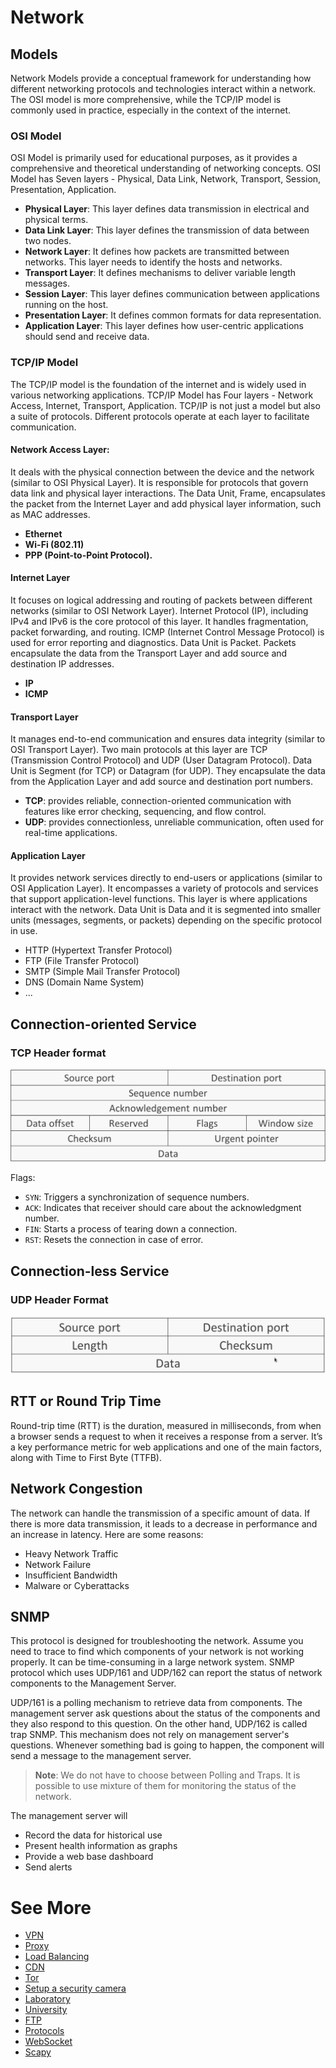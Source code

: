 # Network

## Models

Network Models provide a conceptual framework for understanding how different networking protocols and technologies interact within a network. The OSI model is more comprehensive, while the TCP/IP model is commonly used in practice, especially in the context of the internet.

### OSI Model

OSI Model is primarily used for educational purposes, as it provides a comprehensive and theoretical understanding of networking concepts. OSI Model has Seven layers - Physical, Data Link, Network, Transport, Session, Presentation, Application. 

- **Physical Layer**: This layer defines data transmission in electrical and physical terms.
- **Data Link Layer**: This layer defines the transmission of data between two nodes.
- **Network Layer**: It defines how packets are transmitted between networks. This layer needs to identify the hosts and networks.
- **Transport Layer**: It defines mechanisms to deliver variable length messages.
- **Session Layer**: This layer defines communication between applications running on the host.
- **Presentation Layer**: It defines common formats for data representation.
- **Application Layer**: This layer defines how user-centric applications should send and receive data.

### TCP/IP Model

The TCP/IP model is the foundation of the internet and is widely used in various networking applications. TCP/IP Model has Four layers - Network Access, Internet, Transport, Application. TCP/IP is not just a model but also a suite of protocols. Different protocols operate at each layer to facilitate communication.
#### Network Access Layer:

It deals with the physical connection between the device and the network (similar to OSI Physical Layer). It is responsible for protocols that govern data link and physical layer interactions. The Data Unit, Frame, encapsulates the packet from the Internet Layer and add physical layer information, such as MAC addresses.

- **Ethernet**
- **Wi-Fi (802.11)**
- **PPP (Point-to-Point Protocol).**

#### Internet Layer

It focuses on logical addressing and routing of packets between different networks (similar to OSI Network Layer). Internet Protocol (IP), including IPv4 and IPv6 is the core protocol of this layer. It handles fragmentation, packet forwarding, and routing. ICMP (Internet Control Message Protocol) is used for error reporting and diagnostics. Data Unit is Packet. Packets encapsulate the data from the Transport Layer and add source and destination IP addresses.

- **IP**
- **ICMP**

#### Transport Layer

It manages end-to-end communication and ensures data integrity (similar to OSI Transport Layer). Two main protocols at this layer are TCP (Transmission Control Protocol) and UDP (User Datagram Protocol). Data Unit is Segment (for TCP) or Datagram (for UDP). They encapsulate the data from the Application Layer and add source and destination port numbers.

- **TCP**: provides reliable, connection-oriented communication with features like error checking, sequencing, and flow control.
- **UDP**: provides connectionless, unreliable communication, often used for real-time applications.

#### Application Layer

It provides network services directly to end-users or applications (similar to OSI Application Layer). It encompasses a variety of protocols and services that support application-level functions. This layer is where applications interact with the network. Data Unit is Data and it is segmented into smaller units (messages, segments, or packets) depending on the specific protocol in use.

- HTTP (Hypertext Transfer Protocol)
- FTP (File Transfer Protocol)
- SMTP (Simple Mail Transfer Protocol)
- DNS (Domain Name System)
- ...

## Connection-oriented Service

### TCP Header format

![](Network/tcp-model.png)

Flags: 
- `SYN`: Triggers a synchronization of sequence numbers.
- `ACK`: Indicates that receiver should care about the acknowledgment number.
- `FIN`: Starts a process of tearing down a connection.
- `RST`: Resets the connection in case of error.

## Connection-less Service

### UDP Header Format

![](Network/udp-model.png)

## RTT or Round Trip Time

Round-trip time (RTT) is the duration, measured in milliseconds, from when a browser sends a request to when it receives a response from a server. It’s a key performance metric for web applications and one of the main factors, along with Time to First Byte (TTFB).

## Network Congestion

The network can handle the transmission of a specific amount of data. If there is more data transmission, it leads to a decrease in performance and an increase in latency. Here are some reasons:

- Heavy Network Traffic
- Network Failure
- Insufficient Bandwidth
- Malware or Cyberattacks


## SNMP

This protocol is designed for troubleshooting the network. Assume you need to trace to find which components of your network is not working properly. It can be time-consuming in a large network system. 
SNMP protocol which uses UDP/161 and UDP/162 can report the status of network components to the Management Server.



UDP/161 is a polling mechanism to retrieve data from components. The management server ask questions about the status of the components and they also respond to this question.
On the other hand, UDP/162 is called trap SNMP. This mechanism does not rely on management server's questions. Whenever something bad is going to happen, the component will send a message to the management server.
> **Note**: We do not have to choose between Polling and Traps. It is possible to use mixture of them for monitoring the status of the network.



The management server will 
- Record the data for historical use
- Present health information as graphs
- Provide a web base dashboard
- Send alerts

# See More

- [VPN](Network/VPN%2009efe.md)
- [Proxy](Proxy.md)
- [Load Balancing](Load-Balancer.md)
- [CDN](CDN.md)
- [Tor](Network/Tor%20662bd.md)
- [Setup a security camera](Network/SecurityCamera.md)
- [Laboratory](Network/Laboratory%20a293b.md)
- [University](Network/University%20bc284.md)
- [FTP](FTP.md)
- [Protocols](Protocols.md)
- [WebSocket](WebSocket.md)
- [Scapy](Scapy.md)


